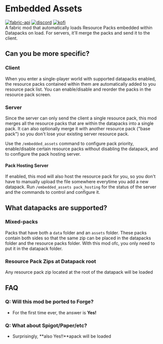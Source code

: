 # Embedded Assets

[![fabric-api](https://cdn.jsdelivr.net/npm/@intergrav/devins-badges@2/assets/cozy/requires/fabric-api_64h.png)](https://modrinth.com/mod/fabric-api) 
[![discord](https://cdn.jsdelivr.net/npm/@intergrav/devins-badges@2/assets/cozy/social/discord-singular_64h.png)](https://discord.com/invite/eYf7DDHhvN) 
[![kofi](https://cdn.jsdelivr.net/npm/@intergrav/devins-badges@2/assets/cozy/donate/kofi-singular-alt_64h.png)](https://ko-fi.com/minenash) \
A fabric mod that automatically loads Resource Packs embedded within Datapacks on load. For servers, it'll merge the packs and send it to the client.

## Can you be more specific?

### Client
When you enter a single-player world with supported datapacks enabled, the resource packs contained within them are
automatically added to you resource pack list. You can enable/disable and reorder the packs in the resource pack screen.

### Server
Since the server can only send the client a single resource pack, this mod merges all the resource packs that are within
the datapacks into a single pack. It can also optionally merge it with another resource pack ("base pack") so
you don't lose your existing server resource pack.

Use the `/embedded_assets` command to configure pack priority, enable/disable certain resource packs without disabling
the datapack, and to configure the pack hosting server.

#### Pack Hosting Server
If enabled, this mod will also host the resource pack for you, so you don't have to manually upload the file somewhere
everytime you add a new datapack. Run `/embedded_assets pack_hosting` for the status of the server and the commands to
control and configure it.

## What datapacks are supported?

### Mixed-packs
Packs that have both a `data` folder and an `assets` folder. These packs contain both sides so that the same zip
can be placed in the datapacks folder and the resource packs folder. With this mod ofc, you only need to put it in the
datapack folder.

### Resource Pack Zips at Datapack root
Any resource pack zip located at the root of the datapack will be loaded

## FAQ

### Q: Will this mod be ported to Forge?
* For the first time ever, the answer is **Yes!**

### Q: What about Spigot/Paper/etc?
* Surprisingly, **also Yes!!**apack will be loaded
